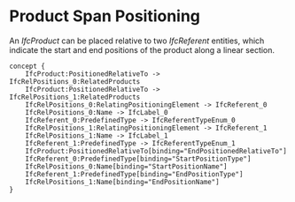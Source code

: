 Product Span Positioning
========================

An _IfcProduct_ can be placed relative to two _IfcReferent_ entities, which indicate the start and end positions of the product along a linear section.

```
concept {
    IfcProduct:PositionedRelativeTo -> IfcRelPositions_0:RelatedProducts
    IfcProduct:PositionedRelativeTo -> IfcRelPositions_1:RelatedProducts
    IfcRelPositions_0:RelatingPositioningElement -> IfcReferent_0
    IfcRelPositions_0:Name -> IfcLabel_0
    IfcReferent_0:PredefinedType -> IfcReferentTypeEnum_0
    IfcRelPositions_1:RelatingPositioningElement -> IfcReferent_1
    IfcRelPositions_1:Name -> IfcLabel_1
    IfcReferent_1:PredefinedType -> IfcReferentTypeEnum_1
    IfcProduct:PositionedRelativeTo[binding="EndPositionedRelativeTo"]
    IfcReferent_0:PredefinedType[binding="StartPositionType"]
    IfcRelPositions_0:Name[binding="StartPositionName"]
    IfcReferent_1:PredefinedType[binding="EndPositionType"]
    IfcRelPositions_1:Name[binding="EndPositionName"]
}
```

